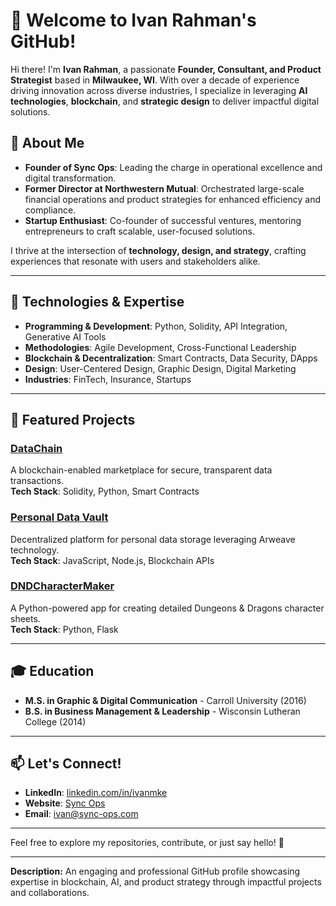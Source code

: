 # 👋 Welcome to Ivan Rahman's GitHub!

Hi there! I'm **Ivan Rahman**, a passionate **Founder, Consultant, and Product Strategist** based in **Milwaukee, WI**. With over a decade of experience driving innovation across diverse industries, I specialize in leveraging **AI technologies**, **blockchain**, and **strategic design** to deliver impactful digital solutions.

## 🚀 About Me
- **Founder of Sync Ops**: Leading the charge in operational excellence and digital transformation.
- **Former Director at Northwestern Mutual**: Orchestrated large-scale financial operations and product strategies for enhanced efficiency and compliance.
- **Startup Enthusiast**: Co-founder of successful ventures, mentoring entrepreneurs to craft scalable, user-focused solutions.

I thrive at the intersection of **technology, design, and strategy**, crafting experiences that resonate with users and stakeholders alike.

---

## 🔧 Technologies & Expertise
- **Programming & Development**: Python, Solidity, API Integration, Generative AI Tools
- **Methodologies**: Agile Development, Cross-Functional Leadership
- **Blockchain & Decentralization**: Smart Contracts, Data Security, DApps
- **Design**: User-Centered Design, Graphic Design, Digital Marketing
- **Industries**: FinTech, Insurance, Startups

---

## 🌟 Featured Projects
### [DataChain](#)  
A blockchain-enabled marketplace for secure, transparent data transactions.  
**Tech Stack**: Solidity, Python, Smart Contracts  

### [Personal Data Vault](#)  
Decentralized platform for personal data storage leveraging Arweave technology.  
**Tech Stack**: JavaScript, Node.js, Blockchain APIs  

### [DNDCharacterMaker](#)  
A Python-powered app for creating detailed Dungeons & Dragons character sheets.  
**Tech Stack**: Python, Flask  

---

## 🎓 Education
- **M.S. in Graphic & Digital Communication** - Carroll University (2016)
- **B.S. in Business Management & Leadership** - Wisconsin Lutheran College (2014)

---

## 📫 Let's Connect!
- **LinkedIn**: [linkedin.com/in/ivanmke](https://linkedin.com/in/ivanmke)
- **Website**: [Sync Ops](https://www.sync-ops.com)
- **Email**: [ivan@sync-ops.com](ivan@sync-ops.com)

---

Feel free to explore my repositories, contribute, or just say hello! 🚀

---

**Description:** An engaging and professional GitHub profile showcasing expertise in blockchain, AI, and product strategy through impactful projects and collaborations.
